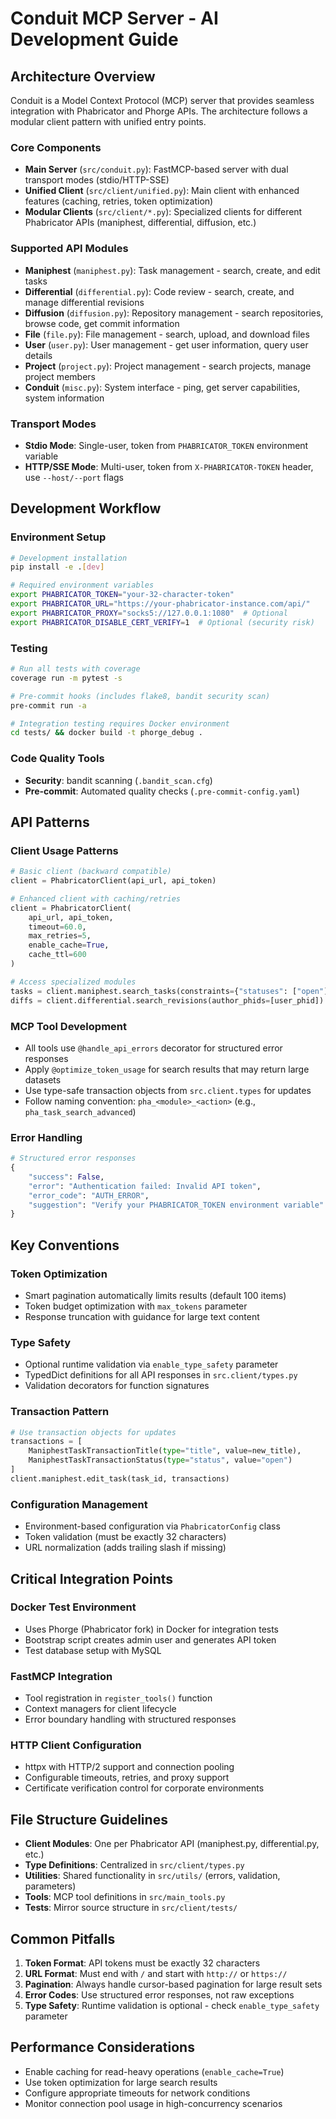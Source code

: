 # Conduit MCP Server - AI Development Guide

## Architecture Overview

Conduit is a Model Context Protocol (MCP) server that provides seamless integration with Phabricator and Phorge APIs. The architecture follows a modular client pattern with unified entry points.

### Core Components
- **Main Server** (`src/conduit.py`): FastMCP-based server with dual transport modes (stdio/HTTP-SSE)
- **Unified Client** (`src/client/unified.py`): Main client with enhanced features (caching, retries, token optimization)
- **Modular Clients** (`src/client/*.py`): Specialized clients for different Phabricator APIs (maniphest, differential, diffusion, etc.)

### Supported API Modules
- **Maniphest** (`maniphest.py`): Task management - search, create, and edit tasks
- **Differential** (`differential.py`): Code review - search, create, and manage differential revisions
- **Diffusion** (`diffusion.py`): Repository management - search repositories, browse code, get commit information
- **File** (`file.py`): File management - search, upload, and download files
- **User** (`user.py`): User management - get user information, query user details
- **Project** (`project.py`): Project management - search projects, manage project members
- **Conduit** (`misc.py`): System interface - ping, get server capabilities, system information

### Transport Modes
- **Stdio Mode**: Single-user, token from `PHABRICATOR_TOKEN` environment variable
- **HTTP/SSE Mode**: Multi-user, token from `X-PHABRICATOR-TOKEN` header, use `--host/--port` flags

## Development Workflow

### Environment Setup
```bash
# Development installation
pip install -e .[dev]

# Required environment variables
export PHABRICATOR_TOKEN="your-32-character-token"
export PHABRICATOR_URL="https://your-phabricator-instance.com/api/"
export PHABRICATOR_PROXY="socks5://127.0.0.1:1080"  # Optional
export PHABRICATOR_DISABLE_CERT_VERIFY=1  # Optional (security risk)
```

### Testing
```bash
# Run all tests with coverage
coverage run -m pytest -s

# Pre-commit hooks (includes flake8, bandit security scan)
pre-commit run -a

# Integration testing requires Docker environment
cd tests/ && docker build -t phorge_debug .
```

### Code Quality Tools
- **Security**: bandit scanning (`.bandit_scan.cfg`)
- **Pre-commit**: Automated quality checks (`.pre-commit-config.yaml`)

## API Patterns

### Client Usage Patterns
```python
# Basic client (backward compatible)
client = PhabricatorClient(api_url, api_token)

# Enhanced client with caching/retries
client = PhabricatorClient(
    api_url, api_token,
    timeout=60.0,
    max_retries=5,
    enable_cache=True,
    cache_ttl=600
)

# Access specialized modules
tasks = client.maniphest.search_tasks(constraints={"statuses": ["open"]})
diffs = client.differential.search_revisions(author_phids=[user_phid])
```

### MCP Tool Development
- All tools use `@handle_api_errors` decorator for structured error responses
- Apply `@optimize_token_usage` for search results that may return large datasets
- Use type-safe transaction objects from `src.client.types` for updates
- Follow naming convention: `pha_<module>_<action>` (e.g., `pha_task_search_advanced`)

### Error Handling
```python
# Structured error responses
{
    "success": False,
    "error": "Authentication failed: Invalid API token",
    "error_code": "AUTH_ERROR",
    "suggestion": "Verify your PHABRICATOR_TOKEN environment variable"
}
```

## Key Conventions

### Token Optimization
- Smart pagination automatically limits results (default 100 items)
- Token budget optimization with `max_tokens` parameter
- Response truncation with guidance for large text content

### Type Safety
- Optional runtime validation via `enable_type_safety` parameter
- TypedDict definitions for all API responses in `src.client/types.py`
- Validation decorators for function signatures

### Transaction Pattern
```python
# Use transaction objects for updates
transactions = [
    ManiphestTaskTransactionTitle(type="title", value=new_title),
    ManiphestTaskTransactionStatus(type="status", value="open")
]
client.maniphest.edit_task(task_id, transactions)
```

### Configuration Management
- Environment-based configuration via `PhabricatorConfig` class
- Token validation (must be exactly 32 characters)
- URL normalization (adds trailing slash if missing)

## Critical Integration Points

### Docker Test Environment
- Uses Phorge (Phabricator fork) in Docker for integration tests
- Bootstrap script creates admin user and generates API token
- Test database setup with MySQL

### FastMCP Integration
- Tool registration in `register_tools()` function
- Context managers for client lifecycle
- Error boundary handling with structured responses

### HTTP Client Configuration
- httpx with HTTP/2 support and connection pooling
- Configurable timeouts, retries, and proxy support
- Certificate verification control for corporate environments

## File Structure Guidelines

- **Client Modules**: One per Phabricator API (maniphest.py, differential.py, etc.)
- **Type Definitions**: Centralized in `src/client/types.py`
- **Utilities**: Shared functionality in `src/utils/` (errors, validation, parameters)
- **Tools**: MCP tool definitions in `src/main_tools.py`
- **Tests**: Mirror source structure in `src/client/tests/`

## Common Pitfalls

1. **Token Format**: API tokens must be exactly 32 characters
2. **URL Format**: Must end with `/` and start with `http://` or `https://`
3. **Pagination**: Always handle cursor-based pagination for large result sets
4. **Error Codes**: Use structured error responses, not raw exceptions
5. **Type Safety**: Runtime validation is optional - check `enable_type_safety` parameter

## Performance Considerations

- Enable caching for read-heavy operations (`enable_cache=True`)
- Use token optimization for large search results
- Configure appropriate timeouts for network conditions
- Monitor connection pool usage in high-concurrency scenarios